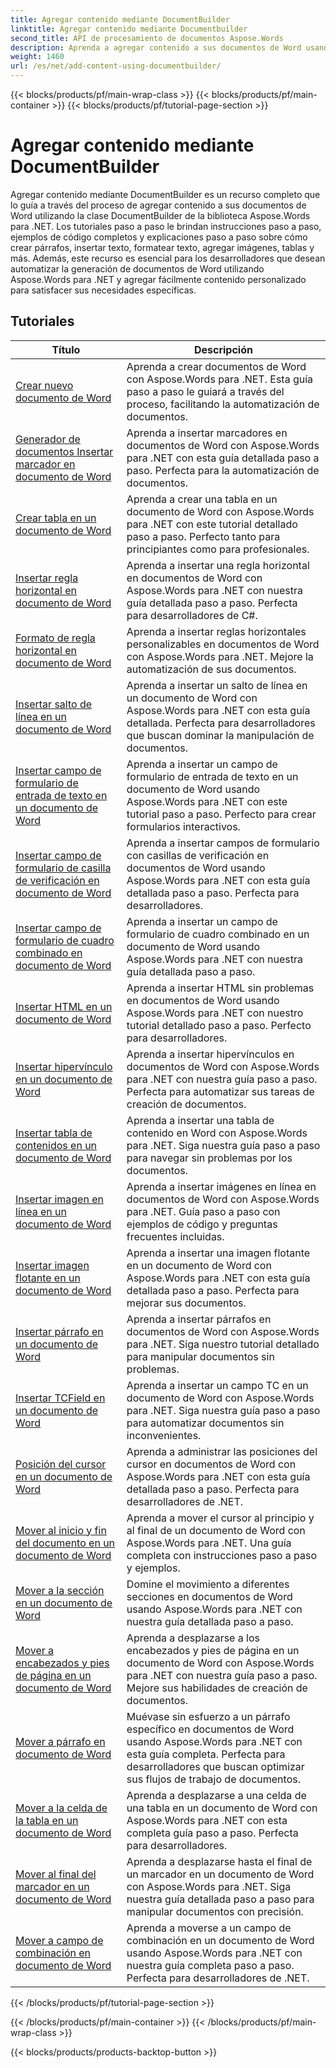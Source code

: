 ```yaml
---
title: Agregar contenido mediante DocumentBuilder
linktitle: Agregar contenido mediante Documentbuilder
second_title: API de procesamiento de documentos Aspose.Words
description: Aprenda a agregar contenido a sus documentos de Word usando DocumentBuilder con Aspose.Words para .NET. Tutoriales prácticos con ejemplos de código detallados.
weight: 1460
url: /es/net/add-content-using-documentbuilder/
---
```


{{< blocks/products/pf/main-wrap-class >}}
{{< blocks/products/pf/main-container >}}
{{< blocks/products/pf/tutorial-page-section >}}

# Agregar contenido mediante DocumentBuilder


Agregar contenido mediante DocumentBuilder es un recurso completo que lo guía a través del proceso de agregar contenido a sus documentos de Word utilizando la clase DocumentBuilder de la biblioteca Aspose.Words para .NET. Los tutoriales paso a paso le brindan instrucciones paso a paso, ejemplos de código completos y explicaciones paso a paso sobre cómo crear párrafos, insertar texto, formatear texto, agregar imágenes, tablas y más. Además, este recurso es esencial para los desarrolladores que desean automatizar la generación de documentos de Word utilizando Aspose.Words para .NET y agregar fácilmente contenido personalizado para satisfacer sus necesidades específicas.

 ## Tutoriales
| Título | Descripción |
| --- | --- |
| [Crear nuevo documento de Word](./create-new-document/) | Aprenda a crear documentos de Word con Aspose.Words para .NET. Esta guía paso a paso le guiará a través del proceso, facilitando la automatización de documentos. |
| [Generador de documentos Insertar marcador en documento de Word](./document-builder-insert-bookmark/) | Aprenda a insertar marcadores en documentos de Word con Aspose.Words para .NET con esta guía detallada paso a paso. Perfecta para la automatización de documentos. |
| [Crear tabla en un documento de Word](./build-table/) | Aprenda a crear una tabla en un documento de Word con Aspose.Words para .NET con este tutorial detallado paso a paso. Perfecto tanto para principiantes como para profesionales. |
| [Insertar regla horizontal en documento de Word](./insert-horizontal-rule/) | Aprenda a insertar una regla horizontal en documentos de Word con Aspose.Words para .NET con nuestra guía detallada paso a paso. Perfecta para desarrolladores de C#. |
| [Formato de regla horizontal en documento de Word](./horizontal-rule-format/) | Aprenda a insertar reglas horizontales personalizables en documentos de Word con Aspose.Words para .NET. Mejore la automatización de sus documentos. |
| [Insertar salto de línea en un documento de Word](./insert-break/) | Aprenda a insertar un salto de línea en un documento de Word con Aspose.Words para .NET con esta guía detallada. Perfecta para desarrolladores que buscan dominar la manipulación de documentos. |
| [Insertar campo de formulario de entrada de texto en un documento de Word](./insert-text-input-form-field/) | Aprenda a insertar un campo de formulario de entrada de texto en un documento de Word usando Aspose.Words para .NET con este tutorial paso a paso. Perfecto para crear formularios interactivos. |
| [Insertar campo de formulario de casilla de verificación en documento de Word](./insert-check-box-form-field/) | Aprenda a insertar campos de formulario con casillas de verificación en documentos de Word usando Aspose.Words para .NET con esta guía detallada paso a paso. Perfecta para desarrolladores. |
| [Insertar campo de formulario de cuadro combinado en documento de Word](./insert-combo-box-form-field/) | Aprenda a insertar un campo de formulario de cuadro combinado en un documento de Word usando Aspose.Words para .NET con nuestra guía detallada paso a paso. |
| [Insertar HTML en un documento de Word](./insert-html/) | Aprenda a insertar HTML sin problemas en documentos de Word usando Aspose.Words para .NET con nuestro tutorial detallado paso a paso. Perfecto para desarrolladores. |
| [Insertar hipervínculo en un documento de Word](./insert-hyperlink/) | Aprenda a insertar hipervínculos en documentos de Word con Aspose.Words para .NET con nuestra guía paso a paso. Perfecta para automatizar sus tareas de creación de documentos. |
| [Insertar tabla de contenidos en un documento de Word](./insert-table-of-contents/) | Aprenda a insertar una tabla de contenido en Word con Aspose.Words para .NET. Siga nuestra guía paso a paso para navegar sin problemas por los documentos. |
| [Insertar imagen en línea en un documento de Word](./insert-inline-image/) | Aprenda a insertar imágenes en línea en documentos de Word con Aspose.Words para .NET. Guía paso a paso con ejemplos de código y preguntas frecuentes incluidas. |
| [Insertar imagen flotante en un documento de Word](./insert-floating-image/) | Aprenda a insertar una imagen flotante en un documento de Word con Aspose.Words para .NET con esta guía detallada paso a paso. Perfecta para mejorar sus documentos. |
| [Insertar párrafo en un documento de Word](./insert-paragraph/) | Aprenda a insertar párrafos en documentos de Word con Aspose.Words para .NET. Siga nuestro tutorial detallado para manipular documentos sin problemas. |
| [Insertar TCField en un documento de Word](./insert-tcfield/) | Aprenda a insertar un campo TC en un documento de Word con Aspose.Words para .NET. Siga nuestra guía paso a paso para automatizar documentos sin inconvenientes. |
| [Posición del cursor en un documento de Word](./cursor-position/) | Aprenda a administrar las posiciones del cursor en documentos de Word con Aspose.Words para .NET con esta guía detallada paso a paso. Perfecta para desarrolladores de .NET. |
| [Mover al inicio y fin del documento en un documento de Word](./move-to-document-start-end/) | Aprenda a mover el cursor al principio y al final de un documento de Word con Aspose.Words para .NET. Una guía completa con instrucciones paso a paso y ejemplos. |
| [Mover a la sección en un documento de Word](./move-to-section/) | Domine el movimiento a diferentes secciones en documentos de Word usando Aspose.Words para .NET con nuestra guía detallada paso a paso. |
| [Mover a encabezados y pies de página en un documento de Word](./move-to-headers-footers/) | Aprenda a desplazarse a los encabezados y pies de página en un documento de Word con Aspose.Words para .NET con nuestra guía paso a paso. Mejore sus habilidades de creación de documentos. |
| [Mover a párrafo en documento de Word](./move-to-paragraph/) | Muévase sin esfuerzo a un párrafo específico en documentos de Word usando Aspose.Words para .NET con esta guía completa. Perfecta para desarrolladores que buscan optimizar sus flujos de trabajo de documentos. |
| [Mover a la celda de la tabla en un documento de Word](./move-to-table-cell/) | Aprenda a desplazarse a una celda de una tabla en un documento de Word con Aspose.Words para .NET con esta completa guía paso a paso. Perfecta para desarrolladores. |
| [Mover al final del marcador en un documento de Word](./move-to-bookmark-end/) | Aprenda a desplazarse hasta el final de un marcador en un documento de Word con Aspose.Words para .NET. Siga nuestra guía detallada paso a paso para manipular documentos con precisión. |
| [Mover a campo de combinación en documento de Word](./move-to-merge-field/) | Aprenda a moverse a un campo de combinación en un documento de Word usando Aspose.Words para .NET con nuestra guía completa paso a paso. Perfecta para desarrolladores de .NET. |
{{< /blocks/products/pf/tutorial-page-section >}}

{{< /blocks/products/pf/main-container >}}
{{< /blocks/products/pf/main-wrap-class >}}

{{< blocks/products/products-backtop-button >}}
